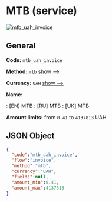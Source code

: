
# MTB (service) 
![mtb_uah_invoice](https://static.openfintech.io/payment_methods/mtb_uah_invoice/logo.svg?w=400&c=v0.59.26#w200)  

## General 
 
**Code:** `mtb_uah_invoice` 
 
**Method:** `mtb` 
 [show -->](/payment-methods/mtb/) 
 
**Currency:** `UAH` [show -->](/currencies/UAH/) 
 
**Name:** 
 
:	[EN] MTB 
:	[RU] МТБ 
:	[UK] МТБ 
 
**Amount limits:** from `0.41` to `4137813` UAH 

## JSON Object 

```json
{
  "code":"mtb_uah_invoice",
  "flow":"invoice",
  "method":"mtb",
  "currency":"UAH",
  "fields":null,
  "amount_min":0.41,
  "amount_max":4137813
}
```  
